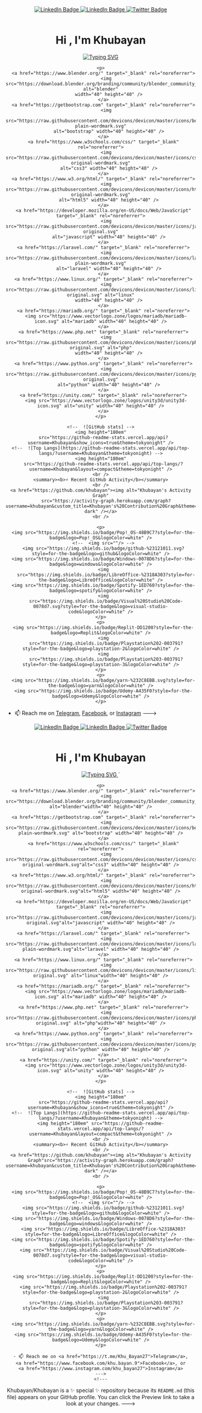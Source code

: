 <!DOCTYPE html>
<html lang="en">

<head>
  <meta charset="UTF-8" />
  <meta http-equiv="X-UA-Compatible" content="IE=edge" />
  <meta name="viewport" content="width=device-width, initial-scale=1.0" />
  <title>Document</title>
</head>

<body>
  <div id="badges" align="center">
    <a href="https://www.linkedin.com/in/shri-khubayan-kusuma-b85523213?originalSubdomain=id">
      <img src="https://img.shields.io/badge/LinkedIn-blue?style=for-the-badge&logo=linkedin&logoColor=white"
        alt="LinkedIn Badge" />
    </a>
    <a
      href="https://www.instagram.com/khu_bayan27/&ved=2ahUKEwjoxuzcu-n6AhUWSWwGHXOqBDkQFnoECAgQAQ&usg=AOvVaw1UdoqbKSAcEbkLjeQuFW75">
      <img src="https://img.shields.io/badge/Instagram-ff69b4?style=for-the-badge&logo=linkedin&logoColor=white"
        alt="LinkedIn Badge" />
    </a>
    <a href="https://twitter.com/khu_bayan?t=F2yucqdClFAghmPFSxEHYw&s=08">
      <img src="https://img.shields.io/badge/Twitter-blue?style=for-the-badge&logo=twitter&logoColor=white"
        alt="Twitter Badge" />
    </a>
    <br />
    <img src="https://komarev.com/ghpvc/?username=Khubaya&style=flat-square&color=blue" alt="" />
    <img src="https://img.shields.io/github/followers/Khubayan?label=Follow&style=social" alt="" />
    <h1>Hi , I'm Khubayan</h1>
    <p>
      <a href="https://git.io/typing-svg"><img
          src="https://readme-typing-svg.demolab.com?font=Fira+Code&size=18&color=5BCDFF&center=true&multiline=true&width=435&lines=Self+Taught+Junior+Programmer;Learner+and+Explorer;Weeb+and+Game"
          alt="Typing SVG" />
      </a>
    </p>

    <p>
      <a href="https://www.blender.org/" target="_blank" rel="noreferrer">
        <img src="https://download.blender.org/branding/community/blender_community_badge_white.svg" alt="blender"
          width="40" height="40" />
      </a>
      <a href="https://getbootstrap.com" target="_blank" rel="noreferrer">
        <img
          src="https://raw.githubusercontent.com/devicons/devicon/master/icons/bootstrap/bootstrap-plain-wordmark.svg"
          alt="bootstrap" width="40" height="40" />
      </a>
      <a href="https://www.w3schools.com/css/" target="_blank" rel="noreferrer">
        <img src="https://raw.githubusercontent.com/devicons/devicon/master/icons/css3/css3-original-wordmark.svg"
          alt="css3" width="40" height="40" />
      </a>
      <a href="https://www.w3.org/html/" target="_blank" rel="noreferrer">
        <img src="https://raw.githubusercontent.com/devicons/devicon/master/icons/html5/html5-original-wordmark.svg"
          alt="html5" width="40" height="40" />
      </a>
      <a href="https://developer.mozilla.org/en-US/docs/Web/JavaScript" target="_blank" rel="noreferrer">
        <img src="https://raw.githubusercontent.com/devicons/devicon/master/icons/javascript/javascript-original.svg"
          alt="javascript" width="40" height="40" />
      </a>
      <a href="https://laravel.com/" target="_blank" rel="noreferrer">
        <img src="https://raw.githubusercontent.com/devicons/devicon/master/icons/laravel/laravel-plain-wordmark.svg"
          alt="laravel" width="40" height="40" />
      </a>
      <a href="https://www.linux.org/" target="_blank" rel="noreferrer">
        <img src="https://raw.githubusercontent.com/devicons/devicon/master/icons/linux/linux-original.svg" alt="linux"
          width="40" height="40" />
      </a>
      <a href="https://mariadb.org/" target="_blank" rel="noreferrer">
        <img src="https://www.vectorlogo.zone/logos/mariadb/mariadb-icon.svg" alt="mariadb" width="40" height="40" />
      </a>
      <a href="https://www.php.net" target="_blank" rel="noreferrer">
        <img src="https://raw.githubusercontent.com/devicons/devicon/master/icons/php/php-original.svg" alt="php"
          width="40" height="40" />
      </a>
      <a href="https://www.python.org" target="_blank" rel="noreferrer">
        <img src="https://raw.githubusercontent.com/devicons/devicon/master/icons/python/python-original.svg"
          alt="python" width="40" height="40" />
      </a>
      <a href="https://unity.com/" target="_blank" rel="noreferrer">
        <img src="https://www.vectorlogo.zone/logos/unity3d/unity3d-icon.svg" alt="unity" width="40" height="40" />
      </a>
    </p>

    <!--  ![GitHub stats] -->
    <img height="180em"
      src="https://github-readme-stats.vercel.app/api?username=Khubayan&show_icons=true&theme=tokyonight" />
    <!--  ![Top Langs](https://github-readme-stats.vercel.app/api/top-langs/?username=Khubayan&theme=tokyonight) -->
    <img height="180em"
      src="https://github-readme-stats.vercel.app/api/top-langs/?username=Khubayan&layout=compact&theme=tokyonight" />
    <br />
    <summary><b>⚡ Recent GitHub Activity</b></summary>
    <br />
    <a href="https://github.com/khubayan"><img alt="Khubayan's Activity Graph"
        src="https://activity-graph.herokuapp.com/graph?username=khubayan&custom_title=Khubayan's%20Contribution%20Graph&theme=react-dark" /></a>
    <br />

    <p>
      <img src="https://img.shields.io/badge/Pop!_OS-48B9C7?style=for-the-badge&logo=Pop!_OS&logoColor=white" />
      <!-- 	<img src=""/> -->
      <img src="https://img.shields.io/badge/github-%23121011.svg?style=for-the-badge&logo=github&logoColor=white" />
      <img src="https://img.shields.io/badge/Windows-0078D6?style=for-the-badge&logo=windows&logoColor=white" />
      <img
        src="https://img.shields.io/badge/LibreOffice-%2318A303?style=for-the-badge&logo=LibreOffice&logoColor=white" />
      <img src="https://img.shields.io/badge/Spotify-1ED760?style=for-the-badge&logo=spotify&logoColor=white" />
      <img
        src="https://img.shields.io/badge/Visual%20Studio%20Code-0078d7.svg?style=for-the-badge&logo=visual-studio-code&logoColor=white" />
    </p>
    <p>
      <img src="https://img.shields.io/badge/Replit-DD1200?style=for-the-badge&logo=Replit&logoColor=white" />
      <img
        src="https://img.shields.io/badge/Playstation%202-003791?style=for-the-badge&logo=playstation-2&logoColor=white" />
      <img
        src="https://img.shields.io/badge/Playstation%203-003791?style=for-the-badge&logo=playstation-3&logoColor=white" />
    </p>
    <p>
      <img src="https://img.shields.io/badge/yarn-%232C8EBB.svg?style=for-the-badge&logo=yarn&logoColor=white" />
      <img src="https://img.shields.io/badge/Udemy-A435F0?style=for-the-badge&logo=Udemy&logoColor=white" />
    </p>
  </div>

  - 📫 Reach me on <a href="https://t.me/Khu_Bayan27">Telegram</a>,
  <a href="https://www.facebook.com/khu.bayan.9">Facebook</a>, or
  <a href="https://www.instagram.com/khu_bayan27">Instagram</a>
  --->
  <!---
  Khubayan/Khubayan is a ✨ special ✨ repository because its `README.md` (this file) appears on your GitHub profile.
  You can click the Preview link to take a look at your changes.
  --->

  <div id="badges" align="center">
    <a href="https://www.linkedin.com/in/shri-khubayan-kusuma-b85523213?originalSubdomain=id">
      <img src="https://img.shields.io/badge/LinkedIn-blue?style=for-the-badge&logo=linkedin&logoColor=white"
        alt="LinkedIn Badge" />
    </a>
    <a
      href="https://www.instagram.com/khu_bayan27/&ved=2ahUKEwjoxuzcu-n6AhUWSWwGHXOqBDkQFnoECAgQAQ&usg=AOvVaw1UdoqbKSAcEbkLjeQuFW75">
      <img src="https://img.shields.io/badge/Instagram-ff69b4?style=for-the-badge&logo=linkedin&logoColor=white"
        alt="LinkedIn Badge" />
    </a>
    <a href="https://twitter.com/khu_bayan?t=F2yucqdClFAghmPFSxEHYw&s=08">
      <img src="https://img.shields.io/badge/Twitter-blue?style=for-the-badge&logo=twitter&logoColor=white"
        alt="Twitter Badge" />
    </a>
    <br />
    <img src="https://komarev.com/ghpvc/?username=Khubaya&style=flat-square&color=blue" alt="" />
    <img src="https://img.shields.io/github/followers/Khubayan?label=Follow&style=social" alt="" />
    <h1>Hi , I'm Khubayan</h1>
    <p>
      <a href="https://git.io/typing-svg">
        <img src="https://readme-typing-svg.demolab.com?font=Fira+Code&size=18&color=5BCDFF&center=true&multiline=true&width=435&lines=Self+Taught+Junior+Programmer;Learner+and+Explorer;Weeb+and+Game" alt="Typing SVG" />
      </a>
      `
    </p>

    <p>
      <a href="https://www.blender.org/" target="_blank" rel="noreferrer">
        <img src="https://download.blender.org/branding/community/blender_community_badge_white.svg" alt="blender"width="40" height="40" />
      </a>
      <a href="https://getbootstrap.com" target="_blank" rel="noreferrer">
        <img src="https://raw.githubusercontent.com/devicons/devicon/master/icons/bootstrap/bootstrap-plain-wordmark.svg" alt="bootstrap" width="40" height="40" />
      </a>
      <a href="https://www.w3schools.com/css/" target="_blank" rel="noreferrer">
        <img src="https://raw.githubusercontent.com/devicons/devicon/master/icons/css3/css3-original-wordmark.svg"alt="css3" width="40" height="40" />
      </a>
      <a href="https://www.w3.org/html/" target="_blank" rel="noreferrer">
        <img src="https://raw.githubusercontent.com/devicons/devicon/master/icons/html5/html5-original-wordmark.svg"alt="html5" width="40" height="40" />
      </a>
      <a href="https://developer.mozilla.org/en-US/docs/Web/JavaScript" target="_blank" rel="noreferrer">
        <img src="https://raw.githubusercontent.com/devicons/devicon/master/icons/javascript/javascript-original.svg"alt="javascript" width="40" height="40" />
      </a>
      <a href="https://laravel.com/" target="_blank" rel="noreferrer">
        <img src="https://raw.githubusercontent.com/devicons/devicon/master/icons/laravel/laravel-plain-wordmark.svg"alt="laravel" width="40" height="40" />
      </a>
      <a href="https://www.linux.org/" target="_blank" rel="noreferrer">
        <img src="https://raw.githubusercontent.com/devicons/devicon/master/icons/linux/linux-original.svg" alt="linux"width="40" height="40" />
      </a>
      <a href="https://mariadb.org/" target="_blank" rel="noreferrer">
        <img src="https://www.vectorlogo.zone/logos/mariadb/mariadb-icon.svg" alt="mariadb" width="40" height="40" />
      </a>
      <a href="https://www.php.net" target="_blank" rel="noreferrer">
        <img src="https://raw.githubusercontent.com/devicons/devicon/master/icons/php/php-original.svg" alt="php"width="40" height="40" />
      </a>
      <a href="https://www.python.org" target="_blank" rel="noreferrer">
        <img src="https://raw.githubusercontent.com/devicons/devicon/master/icons/python/python-original.svg"alt="python" width="40" height="40" />
      </a>
      <a href="https://unity.com/" target="_blank" rel="noreferrer">
        <img src="https://www.vectorlogo.zone/logos/unity3d/unity3d-icon.svg" alt="unity" width="40" height="40" />
      </a>
    </p>

    <!--  ![GitHub stats] -->
    <img height="180em"
      src="https://github-readme-stats.vercel.app/api?username=Khubayan&show_icons=true&theme=tokyonight" />
    <!--  ![Top Langs](https://github-readme-stats.vercel.app/api/top-langs/?username=Khubayan&theme=tokyonight) -->
    <img height="180em" src="https://github-readme-stats.vercel.app/api/top-langs/?username=Khubayan&layout=compact&theme=tokyonight" />
    <br />
    <summary><b>⚡ Recent GitHub Activity</b></summary>
    <br />
    <a href="https://github.com/khubayan"><img alt="Khubayan's Activity Graph"src="https://activity-graph.herokuapp.com/graph?username=khubayan&custom_title=Khubayan's%20Contribution%20Graph&theme=react-dark" /></a>
    <br />

    <p>
      <img src="https://img.shields.io/badge/Pop!_OS-48B9C7?style=for-the-badge&logo=Pop!_OS&logoColor=white" />
      <!-- 	<img src=""/> -->
      <img src="https://img.shields.io/badge/github-%23121011.svg?style=for-the-badge&logo=github&logoColor=white" />
      <img src="https://img.shields.io/badge/Windows-0078D6?style=for-the-badge&logo=windows&logoColor=white" />
      <img src="https://img.shields.io/badge/LibreOffice-%2318A303?style=for-the-badge&logo=LibreOffice&logoColor=white" />
      <img src="https://img.shields.io/badge/Spotify-1ED760?style=for-the-badge&logo=spotify&logoColor=white" />
      <img src="https://img.shields.io/badge/Visual%20Studio%20Code-0078d7.svg?style=for-the-badge&logo=visual-studio-code&logoColor=white" />
    </p>
    <p>
      <img src="https://img.shields.io/badge/Replit-DD1200?style=for-the-badge&logo=Replit&logoColor=white" />
      <img src="https://img.shields.io/badge/Playstation%202-003791?style=for-the-badge&logo=playstation-2&logoColor=white" />
      <img
        src="https://img.shields.io/badge/Playstation%203-003791?style=for-the-badge&logo=playstation-3&logoColor=white" />
    </p>
    <p>
      <img src="https://img.shields.io/badge/yarn-%232C8EBB.svg?style=for-the-badge&logo=yarn&logoColor=white" />
      <img src="https://img.shields.io/badge/Udemy-A435F0?style=for-the-badge&logo=Udemy&logoColor=white" />
    </p>

    - 📫 Reach me on <a href="https://t.me/Khu_Bayan27">Telegram</a>,
    <a href="https://www.facebook.com/khu.bayan.9">Facebook</a>, or
    <a href="https://www.instagram.com/khu_bayan27">Instagram</a>
    --->
    <!---
  Khubayan/Khubayan is a ✨ special ✨ repository because its `README.md` (this file) appears on your GitHub profile.
  You can click the Preview link to take a look at your changes.
  --->
  </div>
</body>

</html>
